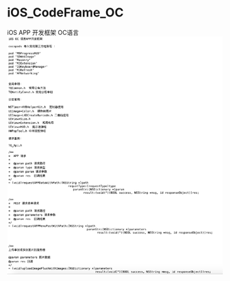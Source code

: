 # iOS_CodeFrame_OC
iOS APP 开发框架 OC语言
![image](https://github.com/snail21/iOS_CodeFrame_OC/blob/master/CodeFrame_OC/CodeFrame_OC/SupportingFiles/Images/readme_img.png)
